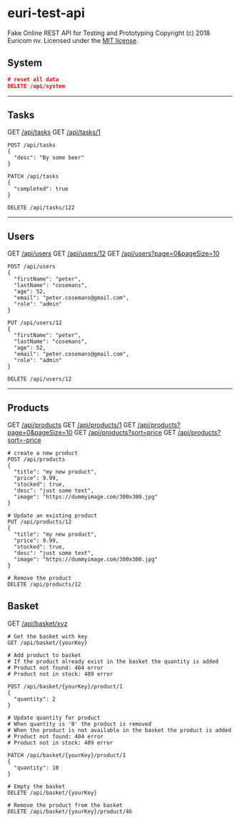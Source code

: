 # euri-test-api

Fake Online REST API for Testing and Prototyping
Copyright (c) 2018 Euricom nv. Licensed under the [MIT license](https://opensource.org/licenses/MIT).

## System

```json
# reset all data
DELETE /api/system
```

<hr>

## Tasks

GET [/api/tasks](/api/tasks)
GET [/api/tasks/1](/api/tasks/1)

```
POST /api/tasks
{
  "desc": "By some beer"
}

PATCH /api/tasks
{
  "completed": true
}

DELETE /api/tasks/122
```

<hr>

## Users

GET [/api/users](/api/users)
GET [/api/users/12](/api/users/12)
GET [/api/users?page=0&pageSize=10](/api/users?page=0&pageSize=10)

```
POST /api/users
{
  "firstName": "peter",
  "lastName": "cosemans",
  "age": 52,
  "email": "peter.cosemans@gmail.com",
  "role": "admin"
}

PUT /api/users/12
{
  "firstName": "peter",
  "lastName": "cosemans",
  "age": 52,
  "email": "peter.cosemans@gmail.com",
  "role": "admin"
}

DELETE /api/users/12
```

<hr>

## Products

GET [/api/products](/api/products)
GET [/api/products/1](/api/products/1)
GET [/api/products?page=0&pageSize=10](/api/products?page=0&pageSize=10)
GET [/api/products?sort=price](/api/products?sort=price)
GET [/api/products?sort=-price](/api/products?sort=-price)

```
# create a new product
POST /api/products
{
  "title": "my new product",
  "price": 9.99,
  "stocked": true,
  "desc": "just some text",
  "image": "https://dummyimage.com/300x300.jpg"
}

# Update an existing product
PUT /api/products/12
{
  "title": "my new product",
  "price": 9.99,
  "stocked": true,
  "desc": "just some text",
  "image": "https://dummyimage.com/300x300.jpg"
}

# Remove the product
DELETE /api/products/12
```

## Basket

GET [/api/basket/xyz](/api/basket/xyz)

```
# Get the basket with key
GET /api/basket/{yourKey}
```

```
# Add product to basket
# If the product already exist in the basket the quantity is added
# Product not found: 404 error
# Product not in stock: 409 error

POST /api/basket/{yourKey}/product/1
{
  "quantity": 2
}

# Update quantity for product
# When quantity is '0' the product is removed
# When the product is not available in the basket the product is added
# Product not found: 404 error
# Product not in stock: 409 error

PATCH /api/basket/{yourKey}/product/1
{
  "quantity": 10
}

# Empty the basket
DELETE /api/basket/{yourKey}

# Remove the product from the basket
DELETE /api/basket/{yourKey}/product/46
```
